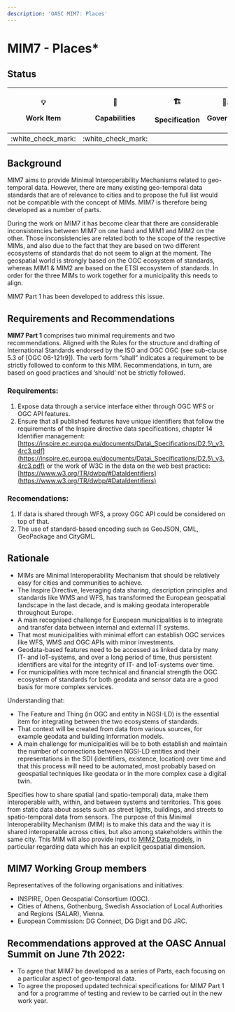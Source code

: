 ```yaml
---
description: 'OASC MIM7: Places'
---
```


# MIM7 - Places\*

## Status <a href="#mim1-contextinformationmanagement-goal" id="mim1-contextinformationmanagement-goal"></a>

| <p><span data-gb-custom-inline data-tag="emoji" data-code="1f4a1">💡</span></p><p>Work Item</p> | <p><span data-gb-custom-inline data-tag="emoji" data-code="1f9e9">🧩</span></p><p>Capabilities</p> | <p><span data-gb-custom-inline data-tag="emoji" data-code="1f3d7">🏗</span></p><p>Specification</p> | <p><span data-gb-custom-inline data-tag="emoji" data-code="1f469-2696">👩⚖</span></p><p>Governance</p> |
| :---------------------------------------------------------------------------------------------: | :------------------------------------------------------------------------------------------------: | :-------------------------------------------------------------------------------------------------: | :----------------------------------------------------------------------------------------------------: |
|                                       :white\_check\_mark:                                      |                                        :white\_check\_mark:                                        |                                                                                                     |                                                                                                        |

## Background <a href="#mim1-contextinformationmanagement-goal" id="mim1-contextinformationmanagement-goal"></a>

MIM7 aims to provide Minimal Interoperability Mechanisms related to geo-temporal data. However, there are many existing geo-temporal data standards that are of relevance to cities and to propose the full list would not be compatible with the concept of MIMs. MIM7 is therefore being developed as a number of parts.

During the work on MIM7 it has become clear that there are considerable inconsistencies between MIM7 on one hand and MIM1 and MIM2 on the other. Those inconsistencies are related both to the scope of the respective MIMs, and also due to the fact that they are based on two different ecosystems of standards that do not seem to align at the moment. The geospatial world is strongly based on the OGC ecosystem of standards, whereas MIM1 & MIM2 are based on the ETSI ecosystem of standards. In order for the three MIMs to work together for a municipality this needs to align.

MIM7 Part 1 has been developed to address this issue.

## Requirements and Recommendations <a href="#mim1-contextinformationmanagement-goal" id="mim1-contextinformationmanagement-goal"></a>

**MIM7 Part 1** comprises two minimal requirements and two recommendations. Aligned with the Rules for the structure and drafting of International Standards endorsed by the ISO and OGC OGC (see sub-clause 5.3 of \[OGC 06-121r9]). The verb form “shall” indicates a requirement to be strictly followed to conform to this MIM. Recommendations, in turn, are based on good practices and ‘should’ not be strictly followed.

### Requirements:

1. Expose data through a service interface either through OGC WFS or OGC API features.
2. Ensure that all published features have unique identifiers that follow the requirements of the Inspire directive data specifications, chapter 14 Identifier management: [https://inspire.ec.europa.eu/documents/Data\_Specifications/D2.5\_v3.4rc3.pdf](https://inspire.ec.europa.eu/documents/Data\_Specifications/D2.5\_v3.4rc3.pdf) or the work of W3C in the data on the web best practice: [https://www.w3.org/TR/dwbp/#DataIdentifiers](https://www.w3.org/TR/dwbp/#DataIdentifiers)

### Recomendations:

1. If data is shared through WFS, a proxy OGC API could be considered on top of that.
2. The use of standard-based encoding such as GeoJSON, GML, GeoPackage and CityGML.

## Rationale

* MIMs are Minimal Interoperability Mechanism that should be relatively easy for cities and communities to achieve.
* The Inspire Directive, leveraging data sharing, description principles and standards like WMS and WFS, has transformed the European geospatial landscape in the last decade, and is making geodata interoperable throughout Europe.
* A main recognised challenge for European municipalities is to integrate and transfer data between internal and external IT systems.
* That most municipalities with minimal effort can establish OGC services like WFS, WMS and OGC APIs with minor investments.
* Geodata-based features need to be accessed as linked data by many IT- and IoT-systems, and over a long period of time, thus persistent identifiers are vital for the integrity of IT- and IoT-systems over time.
* For municipalities with more technical and financial strength the OGC ecosystem of standards for both geodata and sensor data are a good basis for more complex services.

Understanding that:

* The Feature and Thing (in OGC and entity in NGSI-LD) is the essential item for integrating between the two ecosystems of standards.
* That context will be created from data from various sources, for example geodata and building information models.
* A main challenge for municipalities will be to both establish and maintain the number of connections between NGSI-LD entities and their representations in the SDI (identifiers, existence, location) over time and that this process will need to be automated, most probably based on geospatial techniques like geodata or in the more complex case a digital twin.

Specifies how to share spatial (and spatio-temporal) data, make them interoperable with, within, and between systems and territories. This goes from static data about assets such as street lights, buildings, and streets to spatio-temporal data from sensors. The purpose of this Minimal Interoperability Mechanism (MIM) is to make this data and the way it is shared interoperable across cities, but also among stakeholders within the same city. This MIM will also provide input to [MIM2 Data models](oasc-mim-2-data-models.md), in particular regarding data which has an explicit geospatial dimension.

## MIM7 Working Group members

Representatives of the following organisations and initiatives:

* INSPIRE, Open Geospatial Consortium (OGC).
* Cities of Athens, Gothenburg, Swedish Association of Local Authorities and Regions (SALAR), Vienna.
* European Commission: DG Connect, DG Digit and DG JRC.

## Recommendations approved at the OASC Annual Summit on June 7th 2022:

* To agree that MIM7 be developed as a series of Parts, each focusing on a particular aspect of geo-temporal data.
* To agree the proposed updated technical specifications for MIM7 Part 1 and for a programme of testing and review to be carried out in the new work year.
